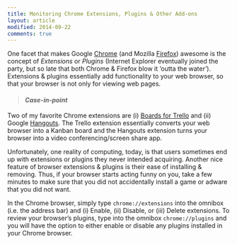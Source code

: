 ```yaml
---
title: Monitoring Chrome Extensions, Plugins & Other Add-ons
layout: article
modified: 2014-09-22
comments: true
---
```

One facet that makes Google [Chrome](https://www.google.com/chrome/browser/) (and Mozilla [Firefox](https://www.mozilla.org/en-US/firefox/new/)) awesome is the concept of *Extensions* or *Plugins* (Internet Explorer eventually joined the party, but so late that both Chrome & Firefox blow it ‘outta the water’). Extensions & plugins essentially add functionality to your web browser, so that your browser is not only for viewing web pages.

> #### *Case-in-point*
> 
Two of my favorite Chrome extensions are (i) [Boards for Trello](https://chrome.google.com/webstore/detail/trello/oflhioojkbelepjlnafgmgkkjhojphcg) and (ii) Google [Hangouts](https://chrome.google.com/webstore/detail/hangouts/nckgahadagoaajjgafhacjanaoiihapd). The Trello extension essentially converts your web browser into a Kanban board and the Hangouts extension turns your browser into a video conferencing/screen share app.

Unfortunately, one reality of computing, today, is that users sometimes end up with extensions or plugins they never intended acquiring. Another nice feature of browser extensions & plugins is their ease of installing & removing. Thus, if your browser starts acting funny on you, take a few minutes to make sure that you did not accidentally install a game or adware that you did not want.

In the Chrome browser, simply type `chrome://extensions` into the omnibox (i.e. the address bar) and (i) Enable, (ii) Disable, or (iii) Delete extensions. To review your browser’s plugins, type into the omnibox `chrome://plugins` and you will have the option to either enable or disable any plugins installed in your Chrome browser.
